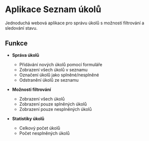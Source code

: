 # Aplikace Seznam úkolů

Jednoduchá webová aplikace pro správu úkolů s možností filtrování a sledování stavu.

## Funkce

- **Správa úkolů**

  - Přidávání nových úkolů pomocí formuláře
  - Zobrazení všech úkolů v seznamu
  - Označení úkolů jako splněné/nesplněné
  - Odstranění úkolů ze seznamu

- **Možnosti filtrování**

  - Zobrazení všech úkolů
  - Zobrazení pouze splněných úkolů
  - Zobrazení pouze nesplněných úkolů

- **Statistiky úkolů**
  - Celkový počet úkolů
  - Počet nesplněných úkolů
